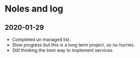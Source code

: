 # Noles and log

## 2020-01-29

* Completed un managed list.
* Slow progress but this is a long term project, so no hurries.
* Still thinking the best way to implement services.
